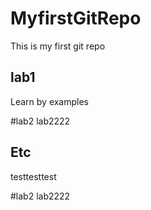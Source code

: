 # MyfirstGitRepo
This is my first git repo

## lab1
Learn by examples

#lab2
lab2222


## Etc
testtesttest

#lab2
lab2222